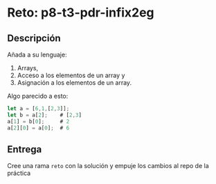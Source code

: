 # Reto: p8-t3-pdr-infix2eg

## Descripción

Añada a su lenguaje:

1. Arrays, 
2. Acceso a los elementos de un array y 
3. Asignación a los elementos de un array.

Algo parecido a esto:

```js
let a = [6,1,[2,3]];
let b = a[2];    # [2,3]
a[1] = b[0];     # 2
a[2][0] = a[0];  # 6
```

## Entrega

Cree una rama `reto` con la solución y empuje los cambios al repo de la práctica

